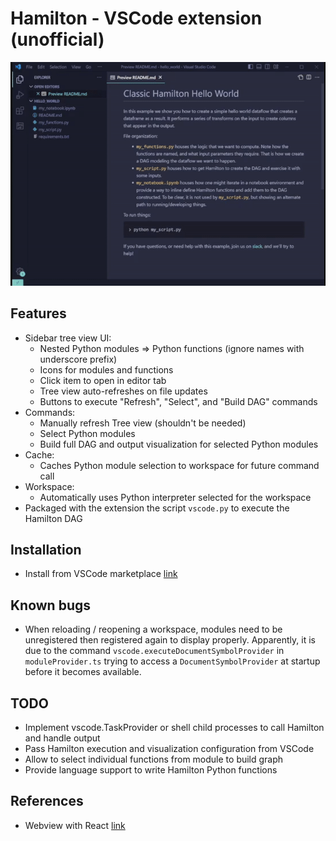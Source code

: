 # Hamilton - VSCode extension (unofficial)

![](./resources/demo.gif)

## Features
- Sidebar tree view UI:
  - Nested Python modules => Python functions (ignore names with underscore prefix)
  - Icons for modules and functions
  - Click item to open in editor tab
  - Tree view auto-refreshes on file updates
  - Buttons to execute "Refresh", "Select", and "Build DAG" commands
- Commands:
  - Manually refresh Tree view (shouldn't be needed)
  - Select Python modules
  - Build full DAG and output visualization for selected Python modules
- Cache:
  - Caches Python module selection to workspace for future command call
- Workspace:
  - Automatically uses Python interpreter selected for the workspace
- Packaged with the extension the script `vscode.py` to execute the Hamilton DAG


## Installation
- Install from VSCode marketplace [link](https://marketplace.visualstudio.com/items?itemName=ThierryJean.hamilton)

## Known bugs
- When reloading / reopening a workspace, modules need to be unregistered then registered again to display properly. Apparently, it is due to the command `vscode.executeDocumentSymbolProvider` in `moduleProvider.ts` trying to access a `DocumentSymbolProvider` at startup before it becomes available.

## TODO
- Implement vscode.TaskProvider or shell child processes to call Hamilton and handle output
- Pass Hamilton execution and visualization configuration  from VSCode
- Allow to select individual functions from module to build graph
- Provide language support to write Hamilton Python functions

## References
- Webview with React [link](https://github.com/microsoft/vscode-webview-ui-toolkit/blob/main/docs/getting-started.md)